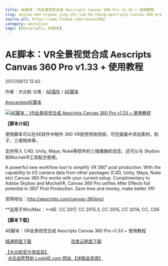 ```yaml
---
title: AE脚本：VR全景视觉合成 Aescripts Canvas 360 Pro v1.33 + 使用教程
slug: aejiao-ben-vrquan-jing-shi-jue-he-cheng-aescripts-canvas-360-pro-v1-33-shi-yong-jiao-cheng
source_url: https://www.lookae.com/canvas360/
category: aechajian
tags: [Aescaripts, AE脚本]
---
```

# AE脚本：VR全景视觉合成 Aescripts Canvas 360 Pro v1.33 + 使用教程

2017/09/12 12:42

作者：大众脸
分类：[AE插件](https://www.lookae.com/after-effects/aechajian/) / [AE脚本](https://www.lookae.com/after-effects/aescripts/)

[Aescaripts](https://www.lookae.com/tag/aescaripts/)[AE脚本](https://www.lookae.com/tag/ae%e8%84%9a%e6%9c%ac/)

[![AE脚本：VR全景视觉合成 Aescripts Canvas 360 Pro v1.33 + 使用教程](https://www.lookae.com/wp-content/uploads/2017/09/canvas360_splash.jpg "AE脚本：VR全景视觉合成 Aescripts Canvas 360 Pro v1.33 + 使用教程-LookAE.com")](https://www.lookae.com/wp-content/uploads/2017/09/canvas360_splash.jpg)

**【脚本介绍】**

使用脚本可以在AE软件中制作 360 VR视觉特效视频，可在画面中添加素材，粒子，三维物体等，

支持导入 C4D, Unity, Maya, Nuke等软件的三维摄像机信息，还可以与 Skybox和MochaVR工具配合使用。

A powerful new workflow tool to simplify VR 360˚ post production. With the capability to I/O camera data from other packages (C4D, Unity, Maya, Nuke etc) Canvas 360 Pro works with your current setup. Complimentary to Adobe Skybox and MochaVR, Canvas 360 Pro unifies After Effects full potential in 360˚ Post Production. Save time and money, make better VR!

官网地址：http://aescripts.com/canvas-360pro/

**适用于Win/Mac：**AE  CC 2017, CC 2015.3, CC 2015, CC 2014, CC, CS6

**【脚本下载】**

AE脚本：VR全景视觉合成 Aescripts Canvas 360 Pro v1.33 + 使用教程

[城通网盘下载](https://www.pipipan.com/fs/680462-219456677)                                [百度云网盘下载](https://pan.baidu.com/s/1nvQexmx)

[【大众脸官方淘宝店】](https://lookae.taobao.com/)                [点击自愿赞助 LookAE.com 网站 【送精品资源】](https://www.lookae.com/sponsor/)
